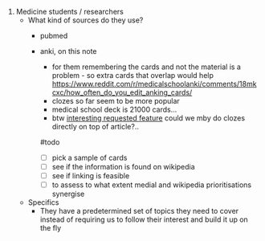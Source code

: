 1. Medicine students / researchers
   * What kind of sources do they use? 
	   * pubmed
	   * anki, on this note
		   * for them remembering the cards and not the material is a problem - so extra cards that overlap would help https://www.reddit.com/r/medicalschoolanki/comments/18mkcxc/how_often_do_you_edit_anking_cards/ 
		   * clozes so far seem to be more popular
		   * medical school deck is 21000 cards...
		   * btw [interesting requested feature](https://www.reddit.com/r/medicalschoolanki/comments/18nw9zn/compiling_anking_cards/) could we mby do clozes directly on top of article?..

		   #todo 
		   - [ ] pick a sample of cards
		   - [ ] see if the information is found on wikipedia
		   - [ ] see if linking is feasible
		   - [ ] to assess to what extent medial and wikipedia prioritisations synergise
    * Specifics
      * They have a predetermined set of topics they need to cover instead of requiring us to follow their interest and build it up on the fly